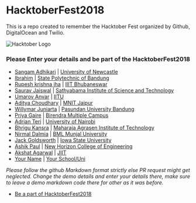 # HacktoberFest2018
This is a repo created to remember the Hacktober Fest organized by Github, DigitalOcean and Twilio.

![Hacktober Logo ](https://raw.githubusercontent.com/asangam/HacktoberFest2018/master/hacktober_log.png)

### Please Enter your details and be part of the HacktoberFest2018

* [Sangam Adhikari](http://github.com/asangam) | [University of Newcastle](https://www.newcastle.edu.au/)
* [Ibrahim](http://github.com/ibrdrahim) | [State Polytechnic of Bandung](https://www.polban.ac.id/)
* [Rupesh krishna jha](https://github.com/Rupeshiya) | [IIIT Bhubaneswar](https://www.iiit-bh.ac.in/)
* [Saurav Jaiswal](https://github.com/sauravjaiswalsj) | [Sathyabama Institute of Science and Technology](http://www.sathyabama.ac.in/)
* [Umarov Anvar](https://github.com/arpanetus) | [IITU](http://iitu.kz/)
* [Aditya Choudhary](https://github.com/adich23) | [MNIT Jaipur](http://mnit.ac.in/)
* [Willymar Juniarta](https://github.com/juniarta) | [Pasundan University Bandung](http://www.unpas.ac.id/)
* [Priya Gaire](http://github.com/priyagaire) | [Birendra Multiple Campus](http://bmc.edu.np/)
* [Adrian Teri](https://github.com/Adrianteri) | [University of Nairobi](https://sci.uonbi.ac.ke)
* [Bhrigu Kansra](https://github.com/kinetickansra) | [Maharaja Agrasen Institute of Technology](https://www.mait.ac.in)
* [Nirmal Dalmia](https://github.com/nirmaldalmia) | [BML Munjal University](https://www.bml.edu.in)
* [Jack Goldsworth](http://github.com/jackgoldsworth) | [Iowa State University](http://iastate.edu)
* [Ashik Paul](https://github.com/Ashikpaul) | [New Horizon College of Engineering](http://newhorizonindia.edu/nhengineering)
* [Akshat Agarwal](https://github.com/hiiakku) | [JIIT](http://www.jiit.ac.in/)
* [Your Name](http://yourgithuburl) | [Your School/Uni](https://www.youruniurl/)

*Please follow the github Markdown format strictly else PR request might get neglected.*
*Change the demo details and enter your details there, make sure to leave a demo markdown code there for other as it was before.*

* [Be a part of HacktoberFest2018](https://hacktoberfest.digitalocean.com/)
